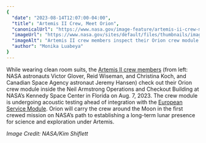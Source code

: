 ```yaml
---
{
  "date": "2023-08-14T12:07:00-04:00",
  "title": "Artemis II Crew, Meet Orion",
  "canonicalUrl": "https://www.nasa.gov/image-feature/artemis-ii-crew-meet-orion",
  "imageUrl": "https://www.nasa.gov/sites/default/files/thumbnails/image/ksc-20230807-ph-kls01_0487orig.jpg",
  "imageAlt": "Artemis II crew members inspect their Orion crew module at NASA’s Kennedy Space Center in Florida, on Aug. 7, 2023. From left are: Victor Glover, Reid Wiseman, Christina Hammock Koch, and Jeremy Hansen.",
  "author": "Monika Luabeya"
}
---
```


While wearing clean room suits, the [Artemis II crew members](https://nasa.tumblr.com/post/713602179016114176/meet-the-four-artemis-astronauts-who-will-fly) (from left: NASA astronauts Victor Glover, Reid Wiseman, and Christina Koch, and Canadian Space Agency astronaut Jeremy Hansen) check out their Orion crew module inside the Neil Armstrong Operations and Checkout Building at NASA’s Kennedy Space Center in Florida on Aug. 7, 2023. The crew module is undergoing acoustic testing ahead of integration with the [European Service Module](https://www.nasa.gov/image-feature/artemis-ii-module-makes-a-move). Orion will carry the crew around the Moon in the first crewed mission on NASA’s path to establishing a long-term lunar presence for science and exploration under Artemis.

_Image Credit: NASA/Kim Shiflett_
